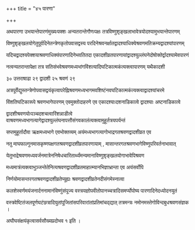 +++
title = "४५ पारणा"

+++

अथपारणा उभयान्तेपारणंमुख्यःपक्शः अन्यतरान्तेगौणःपक्षः तत्रविष्णुशृङ्खलाभावेत्रयोदश्यामुभयान्तेपारणम्

विष्णुशृङ्खलयोगेतुपूर्वदिनेतन्त्रेणकृतोपवासद्वस्य परदिनेश्रवनर्क्षातद्वादश्याधिक्येश्रवणमतिक्रम्यद्वादश्यांपारणम्

यदिचद्वादश्यपेक्शयाश्रवणाधिक्यंपारणादिनेभवतितदा एकादशीव्रतपारणायांद्वादश्युल्लंघनेदोषोक्तेर्द्वादश्यामेवपारणं

नत्वन्यतरान्तापेक्षा तत्र सतिसंभवेश्रवणमध्यभांगविंशत्यादिघटिकात्मकंत्यक्त्वापारणम् यथैकादशी

३० उत्तराषाढा २९ द्वादशी २५ श्रवणं २९

अत्रपूर्वेद्युस्तन्त्रेणोपवासद्वयंकृत्वापरेह्निश्रवणमध्यभागमवशिष्टंनवघटिकात्मकंत्यक्त्वाद्वादश्यांचरमे

विंशतिघटिकारूपे श्रवणभागेपारणम् एवमुक्तोदाहरणे एव एकादश्याःदशनाडिकात्वे द्वादश्याः अष्टनाडिकात्वे

द्वादशीश्रवणयोःपञ्चदशचत्वारिंशन्नाडीत्वे वाश्रवणमध्यभागत्यागेद्वादश्युल्लंघनापत्तौसंगवकालंत्यक्त्वामुहूर्तत्रयपर्यन्तं

सप्तमुहूर्तादौवा ऋक्षमध्यभागे एवभोक्तव्यम् अयंमध्यभागत्यागोभाद्रगतश्रवणद्वादशीव्रत एव

नतु माघफाल्गुनमासकृष्णपक्षगतश्रवणद्वादशीव्रतपारणायाम् , मासान्तरगतश्रवणभागेविष्णुपरिवर्तनाभावात्

येतुभाद्रेश्रवणमध्यवर्जनमात्रेननिषेधचारितार्थ्यंमन्यमानाविष्णुशृङ्खलयोगाभावेपिश्रवण

मध्यमात्रंत्यक्त्वाभुञ्जन्तेतेनित्यश्रवणद्वादशीव्रतमाहात्म्यानभिज्ञाभ्रान्ता एव अयंसर्वोपि

निर्णयोमासन्तरगतश्रवणद्वादशीव्रतेप्यूह्यः श्रवणद्वादशीव्रतेनदीसंगमेस्नात्वा

कलशेस्वर्णमयंजनार्दननामानंविष्णुंसंपूज्य वस्त्रयज्ञोपवीतोपानच्चत्रादिसमर्प्योपोष्य पारणादिनेदध्योदनयुतं

वस्त्रवेष्टितंजलपूर्णघटंछत्रादियुतांपूजितांसपरिवारांतांप्रतिमांचद्‌द्यात् तत्रमन्त्रः नमोनमस्तेगोविन्दबुधश्रवणसंज्ञक ।

अघौघसंक्षयंकृत्वासर्वसौख्यप्रदोभव १ इति ।
